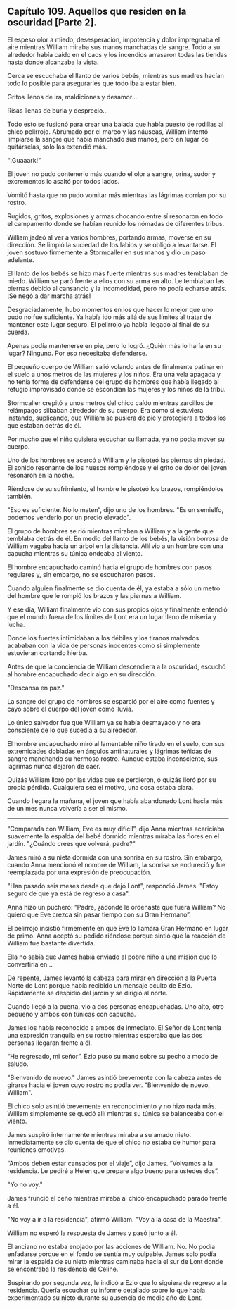 
## Capítulo 109. Aquellos que residen en la oscuridad [Parte 2].


El espeso olor a miedo, desesperación, impotencia y dolor impregnaba el aire mientras William miraba sus manos manchadas de sangre. Todo a su alrededor había caído en el caos y los incendios arrasaron todas las tiendas hasta donde alcanzaba la vista.

Cerca se escuchaba el llanto de varios bebés, mientras sus madres hacían todo lo posible para asegurarles que todo iba a estar bien.

Gritos llenos de ira, maldiciones y desamor…

Risas llenas de burla y desprecio…

Todo esto se fusionó para crear una balada que había puesto de rodillas al chico pelirrojo. Abrumado por el mareo y las náuseas, William intentó limpiarse la sangre que había manchado sus manos, pero en lugar de quitárselas, solo las extendió más.

“¡Guaaark!”

El joven no pudo contenerlo más cuando el olor a sangre, orina, sudor y excrementos lo asaltó por todos lados.

Vomitó hasta que no pudo vomitar más mientras las lágrimas corrían por su rostro.

Rugidos, gritos, explosiones y armas chocando entre sí resonaron en todo el campamento donde se habían reunido los nómadas de diferentes tribus.

William jadeó al ver a varios hombres, portando armas, moverse en su dirección. Se limpió la suciedad de los labios y se obligó a levantarse. El joven sostuvo firmemente a Stormcaller en sus manos y dio un paso adelante.

El llanto de los bebés se hizo más fuerte mientras sus madres temblaban de miedo. William se paró frente a ellos con su arma en alto. Le temblaban las piernas debido al cansancio y la incomodidad, pero no podía echarse atrás. ¡Se negó a dar marcha atrás!

Desgraciadamente, hubo momentos en los que hacer lo mejor que uno pudo no fue suficiente. Ya había ido más allá de sus límites al tratar de mantener este lugar seguro. El pelirrojo ya había llegado al final de su cuerda.

Apenas podía mantenerse en pie, pero lo logró. ¿Quién más lo haría en su lugar? Ninguno. Por eso necesitaba defenderse.

El pequeño cuerpo de William salió volando antes de finalmente patinar en el suelo a unos metros de las mujeres y los niños. Era una vela apagada y no tenía forma de defenderse del grupo de hombres que había llegado al refugio improvisado donde se escondían las mujeres y los niños de la tribu.

Stormcaller crepitó a unos metros del chico caído mientras zarcillos de relámpagos silbaban alrededor de su cuerpo. Era como si estuviera instando, suplicando, que William se pusiera de pie y protegiera a todos los que estaban detrás de él.

Por mucho que el niño quisiera escuchar su llamada, ya no podía mover su cuerpo.

Uno de los hombres se acercó a William y le pisoteó las piernas sin piedad. El sonido resonante de los huesos rompiéndose y el grito de dolor del joven resonaron en la noche.

Riéndose de su sufrimiento, el hombre le pisoteó los brazos, rompiéndolos también.

"Eso es suficiente. No lo maten”, dijo uno de los hombres. "Es un semielfo, podemos venderlo por un precio elevado".

El grupo de hombres se rió mientras miraban a William y a la gente que temblaba detrás de él. En medio del llanto de los bebés, la visión borrosa de William vagaba hacia un árbol en la distancia. Allí vio a un hombre con una capucha mientras su túnica ondeaba al viento.

El hombre encapuchado caminó hacia el grupo de hombres con pasos regulares y, sin embargo, no se escucharon pasos.

Cuando alguien finalmente se dio cuenta de él, ya estaba a sólo un metro del hombre que le rompió los brazos y las piernas a William.

Y ese día, William finalmente vio con sus propios ojos y finalmente entendió que el mundo fuera de los límites de Lont era un lugar lleno de miseria y lucha.

Donde los fuertes intimidaban a los débiles y los tiranos malvados acababan con la vida de personas inocentes como si simplemente estuvieran cortando hierba.

Antes de que la conciencia de William descendiera a la oscuridad, escuchó al hombre encapuchado decir algo en su dirección.

"Descansa en paz."

La sangre del grupo de hombres se esparció por el aire como fuentes y cayó sobre el cuerpo del joven como lluvia.

Lo único salvador fue que William ya se había desmayado y no era consciente de lo que sucedía a su alrededor.

El hombre encapuchado miró al lamentable niño tirado en el suelo, con sus extremidades dobladas en ángulos antinaturales y lágrimas teñidas de sangre manchando su hermoso rostro. Aunque estaba inconsciente, sus lágrimas nunca dejaron de caer.

Quizás William lloró por las vidas que se perdieron, o quizás lloró por su propia pérdida. Cualquiera sea el motivo, una cosa estaba clara.

Cuando llegara la mañana, el joven que había abandonado Lont hacía más de un mes nunca volvería a ser el mismo.

-----

“Comparada con William, Eve es muy difícil”, dijo Anna mientras acariciaba suavemente la espalda del bebé dormido mientras miraba las flores en el jardín. "¿Cuándo crees que volverá, padre?"

James miró a su nieta dormida con una sonrisa en su rostro. Sin embargo, cuando Anna mencionó el nombre de William, la sonrisa se endureció y fue reemplazada por una expresión de preocupación.

"Han pasado seis meses desde que dejó Lont", respondió James. "Estoy seguro de que ya está de regreso a casa".

Anna hizo un puchero: “Padre, ¿adónde le ordenaste que fuera William? No quiero que Eve crezca sin pasar tiempo con su Gran Hermano”.

El pelirrojo insistió firmemente en que Eve lo llamara Gran Hermano en lugar de primo. Anna aceptó su pedido riéndose porque sintió que la reacción de William fue bastante divertida.

Ella no sabía que James había enviado al pobre niño a una misión que lo convertiría en...

De repente, James levantó la cabeza para mirar en dirección a la Puerta Norte de Lont porque había recibido un mensaje oculto de Ezio. Rápidamente se despidió del jardín y se dirigió al norte.

Cuando llegó a la puerta, vio a dos personas encapuchadas. Uno alto, otro pequeño y ambos con túnicas con capucha.

James los había reconocido a ambos de inmediato. El Señor de Lont tenía una expresión tranquila en su rostro mientras esperaba que las dos personas llegaran frente a él.

“He regresado, mi señor”. Ezio puso su mano sobre su pecho a modo de saludo.

"Bienvenido de nuevo." James asintió brevemente con la cabeza antes de girarse hacia el joven cuyo rostro no podía ver. "Bienvenido de nuevo, William".

El chico solo asintió brevemente en reconocimiento y no hizo nada más. William simplemente se quedó allí mientras su túnica se balanceaba con el viento.

James suspiró internamente mientras miraba a su amado nieto. Inmediatamente se dio cuenta de que el chico no estaba de humor para reuniones emotivas.

“Ambos deben estar cansados ​​por el viaje”, dijo James. “Volvamos a la residencia. Le pediré a Helen que prepare algo bueno para ustedes dos”.

"Yo no voy."

James frunció el ceño mientras miraba al chico encapuchado parado frente a él.

"No voy a ir a la residencia", afirmó William. "Voy a la casa de la Maestra".

William no esperó la respuesta de James y pasó junto a él.

El anciano no estaba enojado por las acciones de William. No. No podía enfadarse porque en el fondo se sentía muy culpable. James solo podía mirar la espalda de su nieto mientras caminaba hacia el sur de Lont donde se encontraba la residencia de Celine.

Suspirando por segunda vez, le indicó a Ezio que lo siguiera de regreso a la residencia. Quería escuchar su informe detallado sobre lo que había experimentado su nieto durante su ausencia de medio año de Lont.
